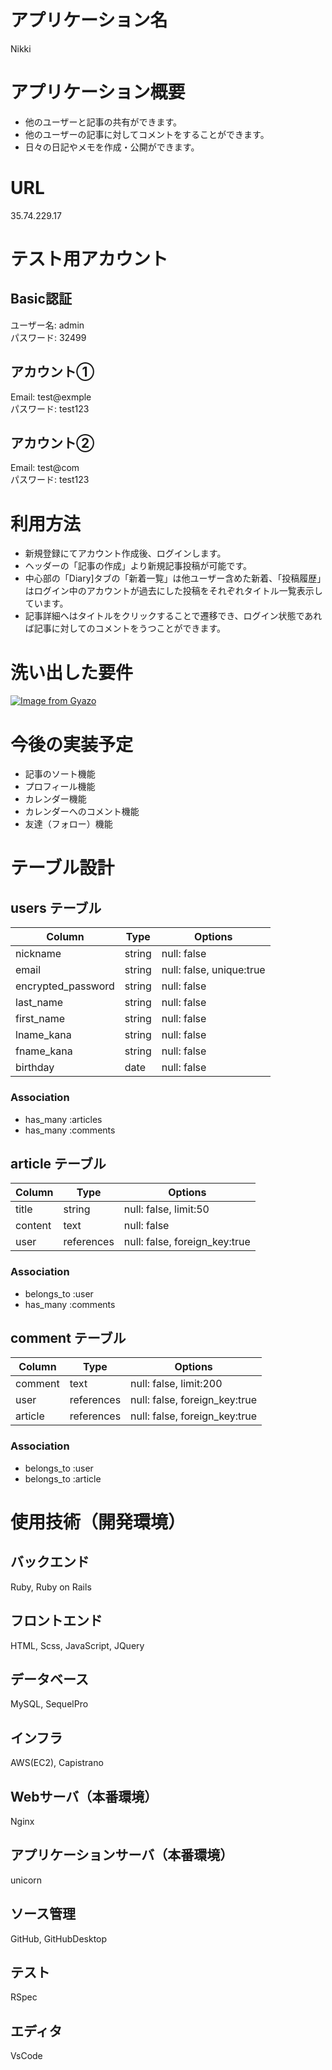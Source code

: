 # アプリケーション名
Nikki

# アプリケーション概要
- 他のユーザーと記事の共有ができます。
- 他のユーザーの記事に対してコメントをすることができます。
- 日々の日記やメモを作成・公開ができます。

# URL
35.74.229.17

# テスト用アカウント
## Basic認証
ユーザー名: admin   
パスワード: 32499

## アカウント①
Email: test@exmple   
パスワード: test123

## アカウント②
Email: test@com  
パスワード: test123

# 利用方法
- 新規登録にてアカウント作成後、ログインします。
- ヘッダーの「記事の作成」より新規記事投稿が可能です。
- 中心部の「Diary]タブの「新着一覧」は他ユーザー含めた新着、「投稿履歴」はログイン中のアカウントが過去にした投稿をそれぞれタイトル一覧表示しています。
- 記事詳細へはタイトルをクリックすることで遷移でき、ログイン状態であれば記事に対してのコメントをうつことができます。

# 洗い出した要件
[![Image from Gyazo](https://i.gyazo.com/265251a6bf3275517c64a1c2d8c7940b.png)](https://gyazo.com/265251a6bf3275517c64a1c2d8c7940b)

# 今後の実装予定
- 記事のソート機能
- プロフィール機能
- カレンダー機能
- カレンダーへのコメント機能
- 友達（フォロー）機能


# テーブル設計

## users テーブル

| Column                  | Type    | Options                  |
| ----------------------- | ------- | ------------------------ |
| nickname                | string  | null: false              |
| email                   | string  | null: false, unique:true |
| encrypted_password      | string  | null: false              |
| last_name               | string  | null: false              |
| first_name              | string  | null: false              |
| lname_kana              | string  | null: false              |
| fname_kana              | string  | null: false              |
| birthday                | date    | null: false              |

### Association

- has_many :articles
- has_many :comments

## article テーブル

| Column             | Type       | Options                           |
| ------------------ | -----------| --------------------------------- |
| title              | string     | null: false, limit:50             |
| content            | text       | null: false                       |
| user               | references | null: false, foreign_key:true     |

<!-- imageはActiveStorageにて実装予定 -->

### Association

- belongs_to :user
- has_many :comments

## comment テーブル

| Column           | Type         | Options                        |
| ---------------- | ------------ | ------------------------------ |
| comment          | text         | null: false, limit:200         |
| user             | references   | null: false, foreign_key:true  |
| article          | references   | null: false, foreign_key:true  |

### Association

- belongs_to :user
- belongs_to :article

# 使用技術（開発環境）
## バックエンド
Ruby, Ruby on Rails

## フロントエンド
HTML, Scss, JavaScript, JQuery

## データベース
MySQL, SequelPro

## インフラ
AWS(EC2), Capistrano

## Webサーバ（本番環境）
Nginx

## アプリケーションサーバ（本番環境）
unicorn

## ソース管理
GitHub, GitHubDesktop

## テスト
RSpec

## エディタ
VsCode